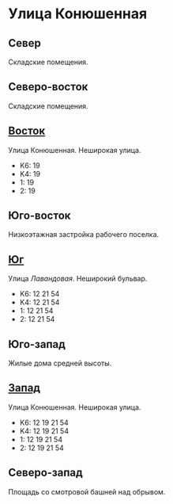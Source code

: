 # Улица Конюшенная

## Север

Складские помещения.

## Северо-восток

Складские помещения.

## [Восток](./10620050.md)

Улица Конюшенная.
Неширокая улица.

* K6:   19
* K4:   19
* 1:    19
* 2:    19

## Юго-восток

Низкоэтажная застройка рабочего поселка.

## [Юг](./10610065.md)

Улица *Лавандовая*.
Неширокий бульвар.

* K6:   12  21  54
* K4:   12  21  54
* 1:    12  21  54
* 2:    12  21  54

## Юго-запад

Жилые дома средней высоты.

## [Запад](./10600050.md)

Улица Конюшенная.
Неширокая улица.

* K6:   12  19  21  54
* K4:   12  19  21  54
* 1:    12  19  21  54
* 2:    12  19  21  54

## Северо-запад

Площадь со смотровой башней над обрывом.
